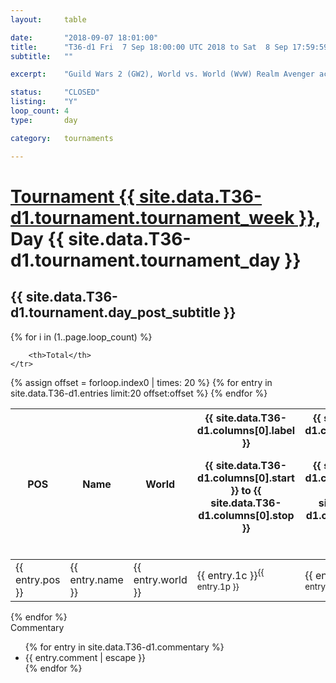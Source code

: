 ```yaml
---
layout: 	table

date: 		"2018-09-07 18:01:00"
title: 		"T36-d1 Fri  7 Sep 18:00:00 UTC 2018 to Sat  8 Sep 17:59:59 UTC 2018"
subtitle: 	""

excerpt:    "Guild Wars 2 (GW2), World vs. World (WvW) Realm Avenger achivement Tournament. \"Every Kill Counts\""

status:     "CLOSED"
listing:    "Y"
loop_count: 4
type:       day

category: 	tournaments

---
```

<div class="table_header">
    <h1><a href="{{ site.data.T36-d1.tournament.week_results_table_url }}">Tournament {{ site.data.T36-d1.tournament.tournament_week }}</a>, Day {{ site.data.T36-d1.tournament.tournament_day }}</h1>
    <h2>{{ site.data.T36-d1.tournament.day_post_subtitle }}</h2>  
</div>

{% for i in (1..page.loop_count) %}
<br>
<table class="day_table">
  <colgroup>
    <col style="width:18px">
    <col style="width:55px">
    <col style="width:55px">
    <col style="width:12px">
    <col style="width:12px">
    <col style="width:12px">
    <col style="width:12px">
    <col style="width:12px">
    <col style="width:12px">
    <col style="width:12px">
    <col style="width:12px">
    <col style="width:12px">
    <col style="width:12px">
    <col style="width:12px">
    <col style="width:12px">
    <col style="width:12px">
    <col style="width:12px">
    <col style="width:12px">
    <col style="width:12px">
    <col style="width:12px">
    <col style="width:12px">
    <col style="width:12px">
    <col style="width:12px">
    <col style="width:12px">
    <col style="width:12px">
    <col style="width:12px">
    <col style="width:12px">
    <col style="width:18px">
  </colgroup>  
  <thead>
    <tr>
        <th>POS</th>
        <th class="AlignLeft">Name</th>
        <th class="AlignLeft">World</th>

<th><div class="label">{{ site.data.T36-d1.columns[0].label }}<p class="onhover">{{ site.data.T36-d1.columns[0].start }} to {{ site.data.T36-d1.columns[0].stop }}</p></div>​</th>
<th><div class="label">{{ site.data.T36-d1.columns[1].label }}<p class="onhover">{{ site.data.T36-d1.columns[1].start }} to {{ site.data.T36-d1.columns[1].stop }}</p></div>​</th>
<th><div class="label">{{ site.data.T36-d1.columns[2].label }}<p class="onhover">{{ site.data.T36-d1.columns[2].start }} to {{ site.data.T36-d1.columns[2].stop }}</p></div>​</th>
<th><div class="label">{{ site.data.T36-d1.columns[3].label }}<p class="onhover">{{ site.data.T36-d1.columns[3].start }} to {{ site.data.T36-d1.columns[3].stop }}</p></div>​</th>
<th><div class="label">{{ site.data.T36-d1.columns[4].label }}<p class="onhover">{{ site.data.T36-d1.columns[4].start }} to {{ site.data.T36-d1.columns[4].stop }}</p></div>​</th>
<th><div class="label">{{ site.data.T36-d1.columns[5].label }}<p class="onhover">{{ site.data.T36-d1.columns[5].start }} to {{ site.data.T36-d1.columns[5].stop }}</p></div>​</th>
<th><div class="label">{{ site.data.T36-d1.columns[6].label }}<p class="onhover">{{ site.data.T36-d1.columns[6].start }} to {{ site.data.T36-d1.columns[6].stop }}</p></div>​</th>
<th><div class="label">{{ site.data.T36-d1.columns[7].label }}<p class="onhover">{{ site.data.T36-d1.columns[7].start }} to {{ site.data.T36-d1.columns[7].stop }}</p></div>​</th>
<th><div class="label">{{ site.data.T36-d1.columns[8].label }}<p class="onhover">{{ site.data.T36-d1.columns[8].start }} to {{ site.data.T36-d1.columns[8].stop }}</p></div>​</th>
<th><div class="label">{{ site.data.T36-d1.columns[9].label }}<p class="onhover">{{ site.data.T36-d1.columns[9].start }} to {{ site.data.T36-d1.columns[9].stop }}</p></div>​</th>
<th><div class="label">{{ site.data.T36-d1.columns[10].label }}<p class="onhover">{{ site.data.T36-d1.columns[10].start }} to {{ site.data.T36-d1.columns[10].stop }}</p></div>​</th>

<th><div class="label">{{ site.data.T36-d1.columns[11].label }}<p class="onhover">{{ site.data.T36-d1.columns[11].start }} to {{ site.data.T36-d1.columns[11].stop }}</p></div>​</th>
<th><div class="label">{{ site.data.T36-d1.columns[12].label }}<p class="onhover">{{ site.data.T36-d1.columns[12].start }} to {{ site.data.T36-d1.columns[12].stop }}</p></div>​</th>
<th><div class="label">{{ site.data.T36-d1.columns[13].label }}<p class="onhover">{{ site.data.T36-d1.columns[13].start }} to {{ site.data.T36-d1.columns[13].stop }}</p></div>​</th>
<th><div class="label">{{ site.data.T36-d1.columns[14].label }}<p class="onhover">{{ site.data.T36-d1.columns[14].start }} to {{ site.data.T36-d1.columns[14].stop }}</p></div>​</th>
<th><div class="label">{{ site.data.T36-d1.columns[15].label }}<p class="onhover">{{ site.data.T36-d1.columns[15].start }} to {{ site.data.T36-d1.columns[15].stop }}</p></div>​</th>
<th><div class="label">{{ site.data.T36-d1.columns[16].label }}<p class="onhover">{{ site.data.T36-d1.columns[16].start }} to {{ site.data.T36-d1.columns[16].stop }}</p></div>​</th>
<th><div class="label">{{ site.data.T36-d1.columns[17].label }}<p class="onhover">{{ site.data.T36-d1.columns[17].start }} to {{ site.data.T36-d1.columns[17].stop }}</p></div>​</th>
<th><div class="label">{{ site.data.T36-d1.columns[18].label }}<p class="onhover">{{ site.data.T36-d1.columns[18].start }} to {{ site.data.T36-d1.columns[18].stop }}</p></div>​</th>
<th><div class="label">{{ site.data.T36-d1.columns[19].label }}<p class="onhover">{{ site.data.T36-d1.columns[19].start }} to {{ site.data.T36-d1.columns[19].stop }}</p></div>​</th>
<th><div class="label">{{ site.data.T36-d1.columns[20].label }}<p class="onhover">{{ site.data.T36-d1.columns[20].start }} to {{ site.data.T36-d1.columns[20].stop }}</p></div>​</th>

<th><div class="label">{{ site.data.T36-d1.columns[21].label }}<p class="onhover">{{ site.data.T36-d1.columns[21].start }} to {{ site.data.T36-d1.columns[21].stop }}</p></div>​</th>
<th><div class="label">{{ site.data.T36-d1.columns[22].label }}<p class="onhover">{{ site.data.T36-d1.columns[22].start }} to {{ site.data.T36-d1.columns[22].stop }}</p></div>​</th>
<th><div class="label">{{ site.data.T36-d1.columns[23].label }}<p class="onhover">{{ site.data.T36-d1.columns[23].start }} to {{ site.data.T36-d1.columns[23].stop }}</p></div>​</th>

        <th>Total</th>
    </tr>
  </thead>
  {% assign offset = forloop.index0 | times: 20 %}
<tbody>
{% for entry in site.data.T36-d1.entries limit:20 offset:offset %}
  <tr>
    <td class="pl{{ entry.pos }}">{{ entry.pos }}</td>
    <td class="AlignLeft">{{ entry.name }}</td>
    <td class="AlignLeft">{{ entry.world }}</td>
    <td class="pl{{ entry.1p }}">{{ entry.1c }}<sup>{{ entry.1p }}</sup></td>
    <td class="pl{{ entry.2p }}">{{ entry.2c }}<sup>{{ entry.2p }}</sup></td>
    <td class="pl{{ entry.3p }}">{{ entry.3c }}<sup>{{ entry.3p }}</sup></td>
    <td class="pl{{ entry.4p }}">{{ entry.4c }}<sup>{{ entry.4p }}</sup></td>
    <td class="pl{{ entry.5p }}">{{ entry.5c }}<sup>{{ entry.5p }}</sup></td>
    <td class="pl{{ entry.6p }}">{{ entry.6c }}<sup>{{ entry.6p }}</sup></td>
    <td class="pl{{ entry.7p }}">{{ entry.7c }}<sup>{{ entry.7p }}</sup></td>
    <td class="pl{{ entry.8p }}">{{ entry.8c }}<sup>{{ entry.8p }}</sup></td>
    <td class="pl{{ entry.9p }}">{{ entry.9c }}<sup>{{ entry.9p }}</sup></td>
    <td class="pl{{ entry.10p }}">{{ entry.10c }}<sup>{{ entry.10p }}</sup></td>
    <td class="pl{{ entry.11p }}">{{ entry.11c }}<sup>{{ entry.11p }}</sup></td>
    <td class="pl{{ entry.12p }}">{{ entry.12c }}<sup>{{ entry.12p }}</sup></td>
    <td class="pl{{ entry.13p }}">{{ entry.13c }}<sup>{{ entry.13p }}</sup></td>
    <td class="pl{{ entry.14p }}">{{ entry.14c }}<sup>{{ entry.14p }}</sup></td>
    <td class="pl{{ entry.15p }}">{{ entry.15c }}<sup>{{ entry.15p }}</sup></td>
    <td class="pl{{ entry.16p }}">{{ entry.16c }}<sup>{{ entry.16p }}</sup></td>
    <td class="pl{{ entry.17p }}">{{ entry.17c }}<sup>{{ entry.17p }}</sup></td>
    <td class="pl{{ entry.18p }}">{{ entry.18c }}<sup>{{ entry.18p }}</sup></td>
    <td class="pl{{ entry.19p }}">{{ entry.19c }}<sup>{{ entry.19p }}</sup></td>
    <td class="pl{{ entry.20p }}">{{ entry.20c }}<sup>{{ entry.20p }}</sup></td>
    <td class="pl{{ entry.21p }}">{{ entry.21c }}<sup>{{ entry.21p }}</sup></td>
    <td class="pl{{ entry.22p }}">{{ entry.22c }}<sup>{{ entry.22p }}</sup></td>
    <td class="pl{{ entry.23p }}">{{ entry.23c }}<sup>{{ entry.23p }}</sup></td>
    <td class="pl{{ entry.24p }}">{{ entry.24c }}<sup>{{ entry.24p }}</sup></td>
    <td>{{ entry.total }}</td>
  </tr>
{% endfor %}  
</tbody>
</table>
<div class="leaderboard"></div>
{% endfor %}

<div class="commentary">
  <span class="commentary_title">Commentary</span>
  <ul>
    {% for entry in site.data.T36-d1.commentary %}
    <li class="commentary_list">{{ entry.comment | escape }}</li>
    {% endfor %}
  </ul>
</div>



